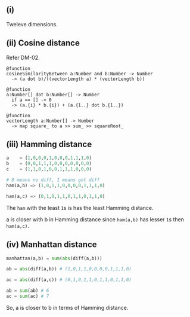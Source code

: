 ## (i)
Tweleve dimensions.

## (ii) Cosine distance
Refer DM-02.
```
@function
cosineSimilarityBetween a:Number and b:Number -> Number
  -> (a dot b)/((vectorLength a) * (vectorLength b))

@function
a:Number[] dot b:Number[] -> Number
  if a == [] -> 0
  -> (a.{i} * b.{i}) + (a.{1..} dot b.{1..})
  
@function
vectorLength a:Number[] -> Number
  -> map square_ to a >> sum_ >> squareRoot_
```


## (iii) Hamming distance
```python
a    = (1,0,0,0,1,0,0,0,1,1,1,0)
b    = (0,0,1,1,1,0,0,0,0,0,0,0)
c    = (1,1,0,1,0,0,1,1,1,0,0,0)

# 0 means no diff, 1 means got diff
ham(a,b) => (1,0,1,1,0,0,0,0,1,1,1,0)

ham(a,c) => (0,1,0,1,1,0,1,1,0,1,1,0)
```
The `ham` with the least `1`s is has the least Hamming distance.

a is closer with b in Hamming distance since `ham(a,b)` has lesser `1`s then `ham(a,c)`.

## (iv) Manhattan distance
```py
manhattan(a,b) = sum(abs(diff(a,b)))

ab = abs(diff(a,b)) # (1,0,1,1,0,0,0,0,1,1,1,0)

ac = abs(diff(a,c)) # (0,1,0,1,1,0,1,1,0,1,1,0)

ab = sum(ab) # 6
ac = sum(ac) # 7
```
So, a is closer to b in terms of Hamming distance.
